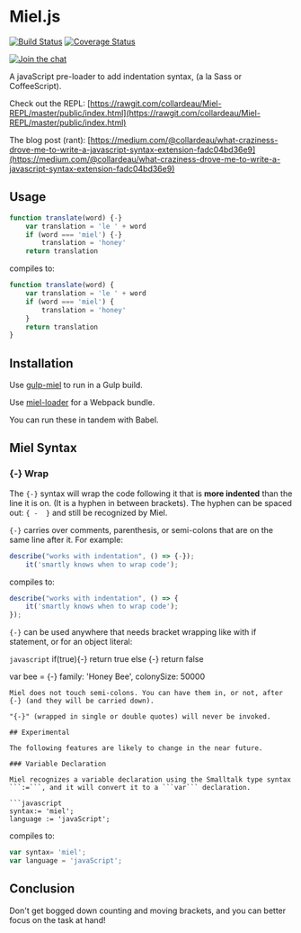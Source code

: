 # Miel.js 
[![Build Status](https://travis-ci.org/collardeau/miel.svg?branch=master)](https://travis-ci.org/collardeau/miel)
[![Coverage Status](https://coveralls.io/repos/collardeau/miel/badge.svg?branch=master&service=github)](https://coveralls.io/github/collardeau/miel?branch=master)

[![Join the chat](https://badges.gitter.im/Join%20Chat.svg)](https://gitter.im/collardeau/miel?utm_source=badge&utm_medium=badge&utm_campaign=pr-badge&utm_content=badge)

A javaScript pre-loader to add indentation syntax, (a la Sass or CoffeeScript).

Check out the REPL:
[https://rawgit.com/collardeau/Miel-REPL/master/public/index.html](https://rawgit.com/collardeau/Miel-REPL/master/public/index.html)

The blog post (rant):
[https://medium.com/@collardeau/what-craziness-drove-me-to-write-a-javascript-syntax-extension-fadc04bd36e9](https://medium.com/@collardeau/what-craziness-drove-me-to-write-a-javascript-syntax-extension-fadc04bd36e9)


## Usage

```javascript
function translate(word) {-}
    var translation = 'le ' + word
    if (word === 'miel') {-}
        translation = 'honey'
    return translation
```
compiles to:

```javascript
function translate(word) {
    var translation = 'le ' + word
    if (word === 'miel') {
        translation = 'honey'
    }
    return translation
}
```

## Installation ##

Use [gulp-miel](https://github.com/collardeau/gulp-miel) to run in a Gulp build.

Use [miel-loader](https://github.com/collardeau/miel-loader) for a Webpack bundle.

You can run these in tandem with Babel.

## Miel Syntax

### {-} Wrap 

The ```{-}``` syntax will wrap the code following it that is **more indented** than the line it is on. (It is a hyphen in between brackets). The hyphen can be spaced out: ```{ -  }``` and still be recognized by Miel.

```{-}``` carries over comments, parenthesis, or semi-colons that are on the same line after it. 
For example:

```javascript
describe("works with indentation", () => {-});
    it('smartly knows when to wrap code');
```

compiles to:

```javascript
describe("works with indentation", () => {
    it('smartly knows when to wrap code');
});
```

```{-}``` can be used anywhere that needs bracket wrapping like with if statement, or for an object literal:

```javascript```
if(true){-}
  return true
else {-}
  return false

var bee = {-}
  family: 'Honey Bee',
  colonySize: 50000
  
```
Miel does not touch semi-colons. You can have them in, or not, after {-} (and they will be carried down).

"{-}" (wrapped in single or double quotes) will never be invoked.

## Experimental

The following features are likely to change in the near future.

### Variable Declaration 

Miel recognizes a variable declaration using the Smalltalk type syntax ```:=```, and it will convert it to a ```var``` declaration.

```javascript
syntax:= 'miel';
language := 'javaScript';
```
compiles to:

```javascript
var syntax= 'miel';
var language = 'javaScript';
```
## Conclusion
Don't get bogged down counting and moving brackets, and you can better focus on the task at hand!
  
  
